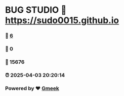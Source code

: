 # BUG STUDIO :link: https://sudo0015.github.io 
### :page_facing_up: [6](https://sudo0015.github.io/tag.html) 
### :speech_balloon: 0 
### :hibiscus: 15676 
### :alarm_clock: 2025-04-03 20:20:14 
### Powered by :heart: [Gmeek](https://github.com/Meekdai/Gmeek)
